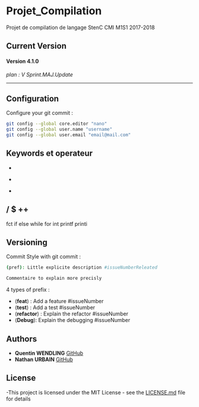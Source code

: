 # Projet_Compilation
Projet de compilation de langage StenC CMI M1S1 2017-2018

## Current Version
#### Version 4.1.0

*plan : V Sprint.MAJ.Update*

----------------------------------------------------------------------------

## Configuration

Configure your git commit :
```sh
git config --global core.editor "nano"
git config --global user.name "username"
git config --global user.email "email@mail.com"
```

## Keywords et operateur
+
-
*
/
$
++
--
fct
if
else
while
for
int
printf
printi


## Versioning
Commit Style with git commit :
```sh
(pref): Little explicite description #issueNumberReleated

Commentaire to explain more precisly
```

4 types of prefix :
  * (**feat**) : Add a feature #issueNumber
  * (**test**) : Add a test #issueNumber
  * (**refactor**) : Explain the refactor #issueNumber
  * (**Debug**): Explain the debugging #issueNumber

## Authors
* **Quentin WENDLING** [GitHub](https://github.com/qwendling)
* **Nathan URBAIN** [GitHub](https://github.com/nurbain)

## License

-This project is licensed under the MIT License - see the [LICENSE.md](LICENSE.md) file for details
